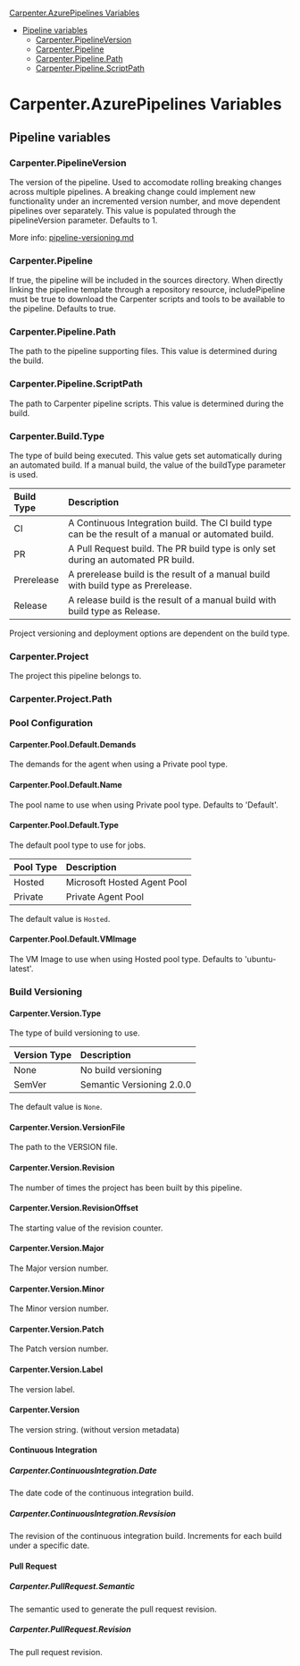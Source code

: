 [Carpenter.AzurePipelines Variables](#carpenterazurepipelines-variables)
* [Pipeline variables](#pipeline-variables)
  * [Carpenter.PipelineVersion](#carpenterpipelineversion)
  * [Carpenter.Pipeline](#carpenterpipeline)
  * [Carpenter.Pipeline.Path](#carpenterpipelinepath)
  * [Carpenter.Pipeline.ScriptPath](#carpenterpipelinescriptpath)

# Carpenter.AzurePipelines Variables

## Pipeline variables

### Carpenter.PipelineVersion

The version of the pipeline. Used to accomodate rolling breaking changes across multiple pipelines.
A breaking change could implement new functionality under an incremented version number, and move
dependent pipelines over separately. This value is populated through the pipelineVersion parameter.
Defaults to 1. 

More info: [pipeline-versioning.md](pipeline-versioning.md)

### Carpenter.Pipeline

If true, the pipeline will be included in the sources directory. When directly linking the pipeline
template through a repository resource, includePipeline must be true to download the Carpenter
scripts and tools to be available to the pipeline. Defaults to true.

### Carpenter.Pipeline.Path

The path to the pipeline supporting files. This value is determined during the build.

### Carpenter.Pipeline.ScriptPath

The path to Carpenter pipeline scripts. This value is determined during the build.

### Carpenter.Build.Type

The type of build being executed. This value gets set automatically during an automated build.
If a manual build, the value of the buildType parameter is used.

| Build Type | Description                                                                                         |
|:-----------|:----------------------------------------------------------------------------------------------------|
| CI         | A Continuous Integration build. The CI build type can be the result of a manual or automated build. |
| PR         | A Pull Request build. The PR build type is only set during an automated PR build.                   |
| Prerelease | A prerelease build is the result of a manual build with build type as Prerelease.                   |
| Release    | A release build is the result of a manual build with build type as Release.                         |

Project versioning and deployment options are dependent on the build type.

### Carpenter.Project

The project this pipeline belongs to.

### Carpenter.Project.Path

### Pool Configuration

#### Carpenter.Pool.Default.Demands

The demands for the agent when using a Private pool type.

#### Carpenter.Pool.Default.Name

The pool name to use when using Private pool type. Defaults to 'Default'.

#### Carpenter.Pool.Default.Type

The default pool type to use for jobs.

| Pool Type | Description |
|:--|:--|
| Hosted | Microsoft Hosted Agent Pool |
| Private | Private Agent Pool |

The default value is `Hosted`.

#### Carpenter.Pool.Default.VMImage

The VM Image to use when using Hosted pool type. Defaults to 'ubuntu-latest'.

### Build Versioning

#### Carpenter.Version.Type

The type of build versioning to use.

| Version Type | Description |
|:--|:--|
| None | No build versioning |
| SemVer | Semantic Versioning 2.0.0 |

The default value is `None`.

#### Carpenter.Version.VersionFile

The path to the VERSION file.

#### Carpenter.Version.Revision

The number of times the project has been built by this pipeline.

#### Carpenter.Version.RevisionOffset

The starting value of the revision counter.

#### Carpenter.Version.Major

The Major version number.

#### Carpenter.Version.Minor

The Minor version number.

#### Carpenter.Version.Patch

The Patch version number.

#### Carpenter.Version.Label

The version label.

#### Carpenter.Version

The version string. (without version metadata)

#### Continuous Integration

##### Carpenter.ContinuousIntegration.Date

The date code of the continuous integration build.

##### Carpenter.ContinuousIntegration.Revsision

The revision of the continuous integration build. Increments for each build under a specific date.

#### Pull Request

##### Carpenter.PullRequest.Semantic

The semantic used to generate the pull request revision.

##### Carpenter.PullRequest.Revision

The pull request revision.
